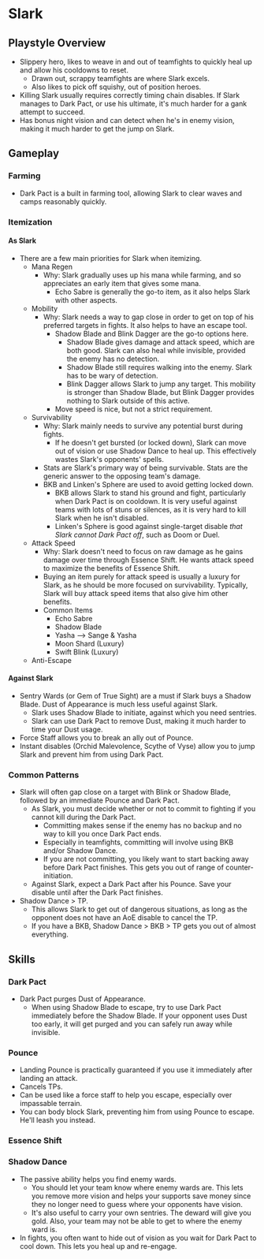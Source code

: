 # Slark

## Playstyle Overview

- Slippery hero, likes to weave in and out of teamfights to quickly heal up and allow his cooldowns to reset.
  - Drawn out, scrappy teamfights are where Slark excels.
  - Also likes to pick off squishy, out of position heroes.
- Killing Slark usually requires correctly timing chain disables. If Slark manages to Dark Pact, or use his ultimate, it's much harder for a gank attempt to succeed.
- Has bonus night vision and can detect when he's in enemy vision, making it much harder to get the jump on Slark.

## Gameplay

### Farming

- Dark Pact is a built in farming tool, allowing Slark to clear waves and camps reasonably quickly.

### Itemization

#### As Slark

- There are a few main priorities for Slark when itemizing.
  - Mana Regen 
    - Why: Slark gradually uses up his mana while farming, and so appreciates an early item that gives some mana.
      - Echo Sabre is generally the go-to item, as it also helps Slark with other aspects.
  - Mobility 
    - Why: Slark needs a way to gap close in order to get on top of his preferred targets in fights. It also helps to have an escape tool.
      - Shadow Blade and Blink Dagger are the go-to options here.
        - Shadow Blade gives damage and attack speed, which are both good. Slark can also heal while invisible, provided the enemy has no detection.
        - Shadow Blade still requires walking into the enemy. Slark has to be wary of detection.
        - Blink Dagger allows Slark to jump any target. This mobility is stronger than Shadow Blade, but Blink Dagger provides nothing to Slark outside of this active.
      - Move speed is nice, but not a strict requirement.
  - Survivability
    - Why: Slark mainly needs to survive any potential burst during fights.
      - If he doesn't get bursted (or locked down), Slark can move out of vision or use Shadow Dance to heal up. This effectively wastes Slark's opponents' spells.
    - Stats are Slark's primary way of being survivable. Stats are the generic answer to the opposing team's damage.
    - BKB and Linken's Sphere are used to avoid getting locked down.
      - BKB allows Slark to stand his ground and fight, particularly when Dark Pact is on cooldown. It is very useful against teams with lots of stuns or silences, as it is very hard to kill Slark when he isn't disabled.
      - Linken's Sphere is good against single-target disable _that Slark cannot Dark Pact off_, such as Doom or Duel.
  - Attack Speed
    - Why: Slark doesn't need to focus on raw damage as he gains damage over time through Essence Shift. He wants attack speed to maximize the benefits of Essence Shift.
    - Buying an item purely for attack speed is usually a luxury for Slark, as he should be more focused on survivability. Typically, Slark will buy attack speed items that also give him other benefits.
    - Common Items
      - Echo Sabre
      - Shadow Blade
      - Yasha --> Sange & Yasha
      - Moon Shard (Luxury)
      - Swift Blink (Luxury)
  - Anti-Escape
  
#### Against Slark

- Sentry Wards (or Gem of True Sight) are a must if Slark buys a Shadow Blade. Dust of Appearance is much less useful against Slark.
  - Slark uses Shadow Blade to initiate, against which you need sentries.
  - Slark can use Dark Pact to remove Dust, making it much harder to time your Dust usage.
- Force Staff allows you to break an ally out of Pounce.
- Instant disables (Orchid Malevolence, Scythe of Vyse) allow you to jump Slark and prevent him from using Dark Pact.

### Common Patterns

- Slark will often gap close on a target with Blink or Shadow Blade, followed by an immediate Pounce and Dark Pact.
  - As Slark, you must decide whether or not to commit to fighting if you cannot kill during the Dark Pact.
    - Committing makes sense if the enemy has no backup and no way to kill you once Dark Pact ends.
    - Especially in teamfights, committing will involve using BKB and/or Shadow Dance.
    - If you are not committing, you likely want to start backing away before Dark Pact finishes. This gets you out of range of counter-initiation.
  - Against Slark, expect a Dark Pact after his Pounce. Save your disable until after the Dark Pact finishes.
- Shadow Dance > TP.
  - This allows Slark to get out of dangerous situations, as long as the opponent does not have an AoE disable to cancel the TP.
  - If you have a BKB, Shadow Dance > BKB > TP gets you out of almost everything.

## Skills

### Dark Pact

- Dark Pact purges Dust of Appearance.
  - When using Shadow Blade to escape, try to use Dark Pact immediately before the Shadow Blade. If your opponent uses Dust too early, it will get purged and you can safely run away while invisible.

### Pounce

- Landing Pounce is practically guaranteed if you use it immediately after landing an attack.
- Cancels TPs.
- Can be used like a force staff to help you escape, especially over impassable terrain.
- You can body block Slark, preventing him from using Pounce to escape. He'll leash you instead.

### Essence Shift

### Shadow Dance

- The passive ability helps you find enemy wards.
  - You should let your team know where enemy wards are. This lets you remove more vision and helps your supports save money since they no longer need to guess where your opponents have vision.
  - It's also useful to carry your own sentries. The deward will give you gold. Also, your team may not be able to get to where the enemy ward is.
- In fights, you often want to hide out of vision as you wait for Dark Pact to cool down. This lets you heal up and re-engage.
